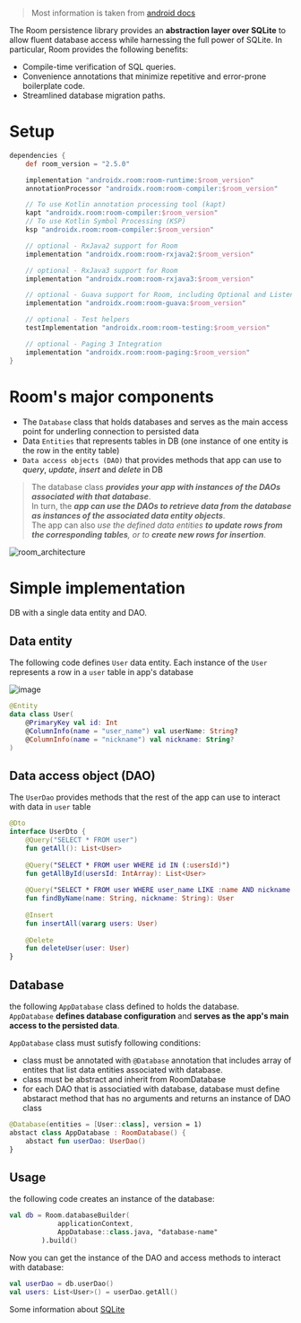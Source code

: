 > Most information is taken from [android docs](https://developer.android.com/training/data-storage/room)  

The Room persistence library provides an **abstraction layer over SQLite** to allow fluent database access while harnessing the full power of SQLite. In particular, Room provides the following benefits:
- Compile-time verification of SQL queries.
- Convenience annotations that minimize repetitive and error-prone boilerplate code.
- Streamlined database migration paths.

# Setup

```groovy
dependencies {
    def room_version = "2.5.0"

    implementation "androidx.room:room-runtime:$room_version"
    annotationProcessor "androidx.room:room-compiler:$room_version"

    // To use Kotlin annotation processing tool (kapt)
    kapt "androidx.room:room-compiler:$room_version"
    // To use Kotlin Symbol Processing (KSP)
    ksp "androidx.room:room-compiler:$room_version"

    // optional - RxJava2 support for Room
    implementation "androidx.room:room-rxjava2:$room_version"

    // optional - RxJava3 support for Room
    implementation "androidx.room:room-rxjava3:$room_version"

    // optional - Guava support for Room, including Optional and ListenableFuture
    implementation "androidx.room:room-guava:$room_version"

    // optional - Test helpers
    testImplementation "androidx.room:room-testing:$room_version"

    // optional - Paging 3 Integration
    implementation "androidx.room:room-paging:$room_version"
}
```

# Room's major components
- The `Database` class that holds databases and serves as the main access point for underling connection to persisted data
- Data `Entities` that represents tables in DB (one instance of one entity is the row in the entity table)
- `Data access objects (DAO)` that provides methods that app can use to _query_, _update_, _insert_ and _delete_ in DB


> The database class _**provides your app with instances of the DAOs associated with that database**_.  
In turn, the _**app can use the DAOs to retrieve data from the database as instances of the associated data entity objects**_.  
The app can also _use the defined data entities **to update rows from the corresponding tables**, or to **create new rows for insertion**_.

![room_architecture](https://user-images.githubusercontent.com/63263301/223070854-12949a08-a445-4286-8e74-5930ddce46f2.png)  


# Simple implementation

DB with a single data entity and DAO.  

## Data entity
The following code defines `User` data entity. Each instance of the `User` represents a row in a `user` table in app's database

![image](https://user-images.githubusercontent.com/63263301/223077337-ba3a91c2-16f7-40fe-a002-02289d7ee97a.png)


```kotlin
@Entity
data class User(
    @PrimaryKey val id: Int
    @ColumnInfo(name = "user_name") val userName: String?
    @ColumnInfo(name = "nickname") val nickname: String?
)
```

## Data access object (DAO)
The `UserDao` provides methods that the rest of the app can use to interact with data in `user` table

```kotlin
@Dto
interface UserDto {
    @Query("SELECT * FROM user")
    fun getAll(): List<User>
    
    @Query("SELECT * FROM user WHERE id IN (:usersId)")
    fun getAllById(usersId: IntArray): List<User>
    
    @Query("SELECT * FROM user WHERE user_name LIKE :name AND nickname LIKE :nickname LIMIT 1")
    fun findByName(name: String, nickname: String): User
    
    @Insert
    fun insertAll(vararg users: User)
    
    @Delete
    fun deleteUser(user: User)
}
```

## Database
the following `AppDatabase` class defined to holds the database.  
`AppDatabase` **defines database configuration** and **serves as the app's main access to the persisted data**.

`AppDatabase` class must sutisfy following conditions:
- class must be annotated with `@Database` annotation that includes array of entites that list data entities associated with database.
- class must be abstract and inherit from RoomDatabase
- for each DAO that is associatied with database, database must define abstaract method that has no arguments and returns an instance of DAO class

```kotlin
@Database(entities = [User::class], version = 1)
abstact class AppDatabase : RoomDatabase() {
    abstact fun userDao: UserDao()
}
```

## Usage

the following code creates an instance of the database:
```kotlin
val db = Room.databaseBuilder(
            applicationContext,
            AppDatabase::class.java, "database-name"
        ).build()
```  

Now you can get the instance of the DAO and access methods to interact with database:
```kotlin
val userDao = db.userDao()
val users: List<User>() = userDao.getAll()
```


Some information about [SQLite](https://github.com/KidPudel/android-starter-kit/blob/main/database/sqlite.md)
